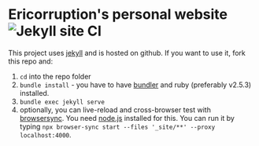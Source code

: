 # Ericorruption's personal website ![Jekyll site CI](https://github.com/ericorruption/ericorruption.github.io/workflows/Jekyll%20site%20CI/badge.svg)

This project uses [jekyll](http://jekyllrb.com) and is hosted on github. If you want to use it, fork this repo and:

1.  `cd` into the repo folder
2.  `bundle install` - you have to have [bundler](http://bundler.io/) and ruby (preferably v2.5.3) installed.
3.  `bundle exec jekyll serve`
4.  optionally, you can live-reload and cross-browser test with [browsersync](http://browsersync.io).
    You need [node.js](http://nodejs.org) installed for this. You can run it by typing `npx browser-sync start --files '_site/**' --proxy localhost:4000`.
